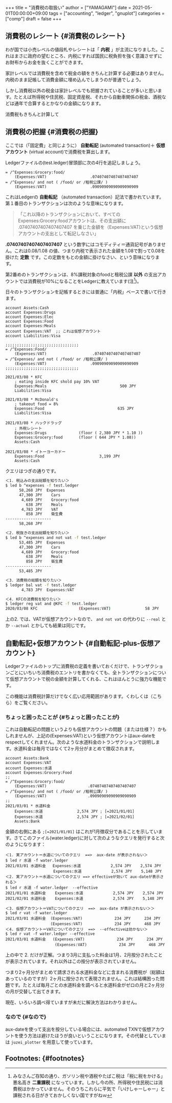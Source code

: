 +++
title = "消費税の取扱い"
author = ["YAMAGAMI"]
date = 2021-05-01T00:00:00+09:00
tags = ["accounting", "ledger", "gnuplot"]
categories = ["comp"]
draft = false
+++

## 消費税のレシート {#消費税のレシート}

わが国では小売レベルの値段札やレシートは「 **内税** 」が主流になりました。これはまさに政府の望むところ、内税にすれば国民に税負担を強く意識させずにお財布からお金を抜くことができます。

家計レベルでは消費税を含めて税金の額をきちんと計算する必要はありません。内税のまま記帳して消費金額に埋め込んでしまうのが普通でしょう。

しかし消費税以外の税金は家計レベルでも把握されていることが多いと思います。たとえば所得税や住民税、固定資産税、それから自動車関係の税金、酒税などは通年で合算するとかなりの金額になります。

消費税もきちんと計算して


## 消費税の把握 {#消費税の把握}

ここでは（「固定費」と同じように） **自動転記** (automated transaction)＋ **仮想アカウント** (virtual account)で消費税を算出します。

Ledgerファイルの(test.ledger)冒頭部に次の4行を追記しましょう。

```nil
= /^Expenses:Grocery:food/
    (Expenses:VAT)                   .07407407407407407407
= /^Expenses/ and not ( /food/ or /租税公課/ )
    (Expenses:VAT)                   .09090909090909090909
```

これはLedgerの **自動転記** （automated transaction）記法で書かれています。<br />
第１番目のトランザクションは次のような意味になります。

> 「これ以降のトランザクションにおいて、すべてのExpenses:Grocery:foodアカウントは、その支出額に .07407407407407407407 を乗じた金額を（Expenses:VAT)という仮想アカウントの支出として転記しなさい」

**.07407407407407407407** という数字にはコモディティ＝通貨記号がありません。これは0.08/1.08 の値、つまり内税で表示された金額を1.08で割って0.08を掛けた **定数** です。この定数をもとの金額に掛けなさい、という意味になります。

第2番めのトランザクションは、8%課税対象のfoodと租税公課 **以外** の支出アカウントでは消費税が10%になることをLedgerに教えています(注[^fn:1])。

日々のトランザクションを記帳するときには普通に「内税」ベースで書いて行きます。

```nil
account Assets:Cash
account Expenses:Drugs
account Expenses:Elec
account Expenses:Food
account Expenses:Meals
account Expenses:VAT  ;; これは仮想アカウント
account Liabilities:Visa

;;;;;;;;;;;;;;;;;;;;;;;;;;;;;;;;
= /^Expenses:Food/
    (Expenses:VAT)                    .07407407407407407407
= /^Expenses/ and not ( /food/ or /租税公課/ )
    (Expenses:VAT)                   .09090909090909090909
;;;;;;;;;;;;;;;;;;;;;;;;;;;;;;;;

2021/03/08 * KFC
    ; eating inside KFC shold pay 10% VAT
    Expenses:Meals                                500 JPY
    Liabilities:Visa

2021/03/08 * McDonald's
    ; takeout food = 8%
    Expenses:Food                                635 JPY
    Liabilities:Visa

2021/03/08 * ハックドラッグ
    ; 外税レシート
    Expenses:Drugs              (floor ( 2,380 JPY * 1.10 ))
    Expenses:Grocery:food       (floor ( 644 JPY * 1.08))
    Assets:Cash

2021/03/08 * イトーヨーカドー
    Expenses:Food                        3,199 JPY
    Assets:Cash
```

クエリはつぎの通りです。

```sh
＜1. 税込みの支出総額を知りたい＞
$ led b ^expenses -f test.ledger
	  58,268 JPY  Expenses
	  47,300 JPY    Cars
	   4,689 JPY    Grocery:food
	     638 JPY    Meals
	   4,783 JPY    VAT
	     858 JPY    衛生費　
--------------------
	  58,268 JPY

＜2. 税抜きの支出総額を知りたい＞
$ led b ^expenses and not vat -f test.ledger
	  53,485 JPY  Expenses
	  47,300 JPY    Cars
	   4,689 JPY    Grocery:food
	     638 JPY    Meals
	     858 JPY    衛生費　
--------------------
	  53,485 JPY

＜3. 消費税の総額を知りたい＞
$ ledger bal vat -f test.ledger
	   4,783 JPY  Expenses:VAT

＜4. KFCの消費税を知りたい＞
$ ledger reg vat and @KFC -f test.ledger
2020/03/08 KFC                  (Expenses:VAT)               58 JPY       58 JPY
```

上の2. では、VATが仮想アカウントなので、 `and not vat` の代わりに
`--real` とか `--actual` とかしても結果は同じです。


## 自動転記+仮想アカウント {#自動転記-plus-仮想アカウント}

Ledgerファイルのトップに消費税の定義を書いておくだけで、トランザクションごとにいちいち消費税のエントリを書かなくても、全トランザクションについて仮想アカウントで税の金額を計算してくれる、これはほんとうに強力な機能です。

この機能は消費税計算だけでなく広い応用範囲があります。くわしくは（こちら）をご覧ください。


### ちょっと困ったことが {#ちょっと困ったことが}

これは自動転記の問題というよりも仮想アカウントの問題（または仕様？）かもしれませんが、上記の(Expenses:VAT)という仮想アカウントはaux-dateをrespectしてくれません。次のような水道料金のトランザクションで説明します。水道料金は毎月ではなくて2ヶ月分がまとめて徴収されます。

```nil
account Assets:Bank
account Expenses:VAT
account Expenses:水道
account Expenses:Grocery:Food
;;
= /^Expenses:Grocery:food/
    (Expenses:VAT)                  .07407407407407407407
= /^Expenses/ and not ( /food/ or /租税公課/ )
    (Expenses:VAT)                  .09090909090909090909
;;
2021/03/01 * 水道料金
    Expenses:水道               2,574 JPY ; [=2021/01/01]
    Expenses:水道               2,574 JPY ; [=2021/02/01]
    Assets:Bank
```

金額の右側にある `;[=2021/01/01]` はこれが1月徴収分であることを示しています。さてこのファイル(water.ledger)に対して次のようなクエリを発行すると次のようになります：

```nil
＜1. 実アカウント＝水道についてのクエリ  ==>  aux-date が表示されない＞
$ led r 水道 -f water.ledger
2021/03/01 水道料金   Expenses:水道             2,574 JPY    2,574 JPY
　　　　　　　　　　　　 Expenses:水道             2,574 JPY    5,148 JPY
＜2. 実アカウント＝水道についてのクエリ ==> effectiveが効いて aux-dateが表示される＞
$ led r 水道 -f water.ledger  --effective
2021/01/01 水道料金    Expenses:水道             2,574 JPY    2,574 JPY
2021/02/01 水道料金    Expenses:水道             2,574 JPY    5,148 JPY

＜3. 仮想アカウント＝VATについてのクエリ  ==>  aux-date が表示されない＞＞
$ led r vat -f water.ledger
2021/03/01 水道料金  (Expenses:VAT)              234 JPY      234 JPY
　                  (Expenses:VAT)              234 JPY      468 JPY
＜4. 仮想アカウント＝VATについてのクエリ  ==>  --effectiveは効かない＞
$ led r vat -f water.ledger --effective
2021/03/01 水道料金   (Expenses:VAT)              234 JPY      234 JPY
　　　　　　　　　　　　　(Expenses:VAT)              234 JPY      468 JPY
```

上の中で 2. だけが正解。つまり3月に支払った料金は1月、2月按分されたことが表示されています。それ以外はこの按分が表示されていません。

つまり2ヶ月分がまとめて請求される水道料金などに含まれる消費税が（総額はあっているのですが）2ヶ月に按分されて表現されません。これは結構困った問題です。たとえば毎月ごとの水道料金を調べると水道料金がゼロの月と2ヶ月分の月が交替して出てきます。

現在、いろいろ調べ得ていますが未だに解決方法はわかりません。


### なので {#なので}

aux-dateを使って支出を按分している場合には、automated TXNで仮想アカウントを使う方法は避けたほうが良いということになります。その代替としていまは `juzei_plotter` を用意して使っています。


## Footnotes: {#footnotes}

[^fn:1]: みなさんご存知の通り、ガソリン税や酒税やたばこ税は「税に税をかける」悪名高き **二重課税** になっています。しかし今の所、所得税や住民税には消費税はかかっていません。そのうちこれらに平気で「いけしゃーしゃー」と課税される日がきておかしくない国ですがねｗ